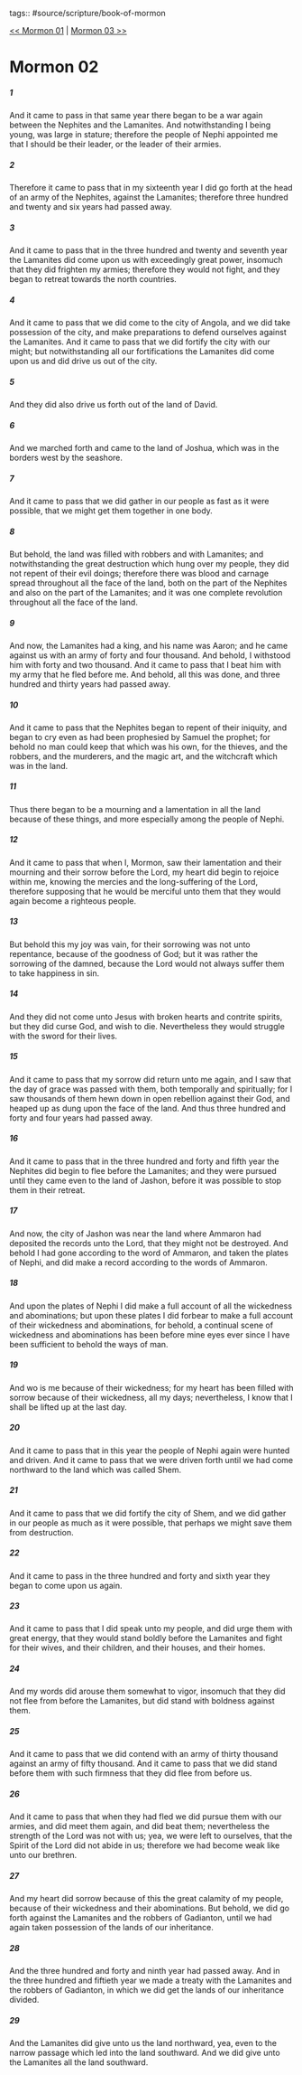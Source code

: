 tags:: #source/scripture/book-of-mormon

[<< Mormon 01](source/scripture/book-of-mormon/13_Mormon/Mormon_01.md) | [Mormon 03 >>](source/scripture/book-of-mormon/13_Mormon/Mormon_03.md)

# Mormon 02

##### 1

And it came to pass in that same year there began to be a war again between the Nephites and the Lamanites. And notwithstanding I being young, was large in stature; therefore the people of Nephi appointed me that I should be their leader, or the leader of their armies.

##### 2

Therefore it came to pass that in my sixteenth year I did go forth at the head of an army of the Nephites, against the Lamanites; therefore three hundred and twenty and six years had passed away.

##### 3

And it came to pass that in the three hundred and twenty and seventh year the Lamanites did come upon us with exceedingly great power, insomuch that they did frighten my armies; therefore they would not fight, and they began to retreat towards the north countries.

##### 4

And it came to pass that we did come to the city of Angola, and we did take possession of the city, and make preparations to defend ourselves against the Lamanites. And it came to pass that we did fortify the city with our might; but notwithstanding all our fortifications the Lamanites did come upon us and did drive us out of the city.

##### 5

And they did also drive us forth out of the land of David.

##### 6

And we marched forth and came to the land of Joshua, which was in the borders west by the seashore.

##### 7

And it came to pass that we did gather in our people as fast as it were possible, that we might get them together in one body.

##### 8

But behold, the land was filled with robbers and with Lamanites; and notwithstanding the great destruction which hung over my people, they did not repent of their evil doings; therefore there was blood and carnage spread throughout all the face of the land, both on the part of the Nephites and also on the part of the Lamanites; and it was one complete revolution throughout all the face of the land.

##### 9

And now, the Lamanites had a king, and his name was Aaron; and he came against us with an army of forty and four thousand. And behold, I withstood him with forty and two thousand. And it came to pass that I beat him with my army that he fled before me. And behold, all this was done, and three hundred and thirty years had passed away.

##### 10

And it came to pass that the Nephites began to repent of their iniquity, and began to cry even as had been prophesied by Samuel the prophet; for behold no man could keep that which was his own, for the thieves, and the robbers, and the murderers, and the magic art, and the witchcraft which was in the land.

##### 11

Thus there began to be a mourning and a lamentation in all the land because of these things, and more especially among the people of Nephi.

##### 12

And it came to pass that when I, Mormon, saw their lamentation and their mourning and their sorrow before the Lord, my heart did begin to rejoice within me, knowing the mercies and the long-suffering of the Lord, therefore supposing that he would be merciful unto them that they would again become a righteous people.

##### 13

But behold this my joy was vain, for their sorrowing was not unto repentance, because of the goodness of God; but it was rather the sorrowing of the damned, because the Lord would not always suffer them to take happiness in sin.

##### 14

And they did not come unto Jesus with broken hearts and contrite spirits, but they did curse God, and wish to die. Nevertheless they would struggle with the sword for their lives.

##### 15

And it came to pass that my sorrow did return unto me again, and I saw that the day of grace was passed with them, both temporally and spiritually; for I saw thousands of them hewn down in open rebellion against their God, and heaped up as dung upon the face of the land. And thus three hundred and forty and four years had passed away.

##### 16

And it came to pass that in the three hundred and forty and fifth year the Nephites did begin to flee before the Lamanites; and they were pursued until they came even to the land of Jashon, before it was possible to stop them in their retreat.

##### 17

And now, the city of Jashon was near the land where Ammaron had deposited the records unto the Lord, that they might not be destroyed. And behold I had gone according to the word of Ammaron, and taken the plates of Nephi, and did make a record according to the words of Ammaron.

##### 18

And upon the plates of Nephi I did make a full account of all the wickedness and abominations; but upon these plates I did forbear to make a full account of their wickedness and abominations, for behold, a continual scene of wickedness and abominations has been before mine eyes ever since I have been sufficient to behold the ways of man.

##### 19

And wo is me because of their wickedness; for my heart has been filled with sorrow because of their wickedness, all my days; nevertheless, I know that I shall be lifted up at the last day.

##### 20

And it came to pass that in this year the people of Nephi again were hunted and driven. And it came to pass that we were driven forth until we had come northward to the land which was called Shem.

##### 21

And it came to pass that we did fortify the city of Shem, and we did gather in our people as much as it were possible, that perhaps we might save them from destruction.

##### 22

And it came to pass in the three hundred and forty and sixth year they began to come upon us again.

##### 23

And it came to pass that I did speak unto my people, and did urge them with great energy, that they would stand boldly before the Lamanites and fight for their wives, and their children, and their houses, and their homes.

##### 24

And my words did arouse them somewhat to vigor, insomuch that they did not flee from before the Lamanites, but did stand with boldness against them.

##### 25

And it came to pass that we did contend with an army of thirty thousand against an army of fifty thousand. And it came to pass that we did stand before them with such firmness that they did flee from before us.

##### 26

And it came to pass that when they had fled we did pursue them with our armies, and did meet them again, and did beat them; nevertheless the strength of the Lord was not with us; yea, we were left to ourselves, that the Spirit of the Lord did not abide in us; therefore we had become weak like unto our brethren.

##### 27

And my heart did sorrow because of this the great calamity of my people, because of their wickedness and their abominations. But behold, we did go forth against the Lamanites and the robbers of Gadianton, until we had again taken possession of the lands of our inheritance.

##### 28

And the three hundred and forty and ninth year had passed away. And in the three hundred and fiftieth year we made a treaty with the Lamanites and the robbers of Gadianton, in which we did get the lands of our inheritance divided.

##### 29

And the Lamanites did give unto us the land northward, yea, even to the narrow passage which led into the land southward. And we did give unto the Lamanites all the land southward.
